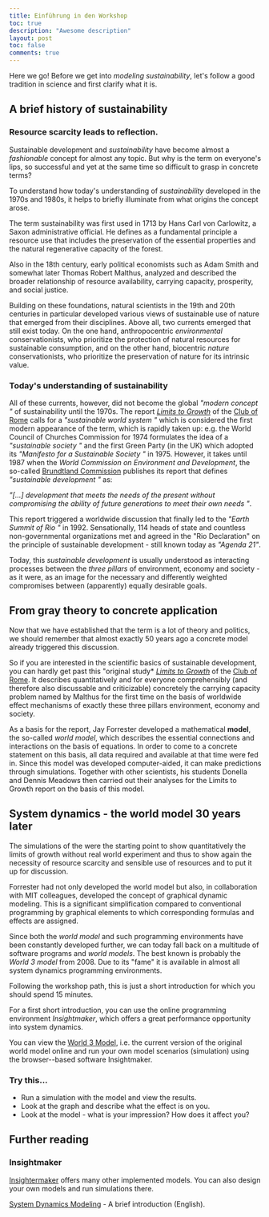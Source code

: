 ```yaml
---
title: Einführung in den Workshop
toc: true
description: "Awesome description"
layout: post
toc: false
comments: true
---
```


Here we go!
Before we get into *modeling sustainability*, let's follow a good tradition in science and first clarify what it is.
<!--more-->
## A brief history of sustainability

### Resource scarcity leads to reflection.
Sustainable development and *sustainability* have become almost a *fashionable* concept for almost any topic. But why is the term on everyone's lips, so successful and yet at the same time so difficult to grasp in concrete terms?

To understand how today's understanding of *sustainability* developed in the 1970s and 1980s, it helps to briefly illuminate from what origins the concept arose. 

The term sustainability was first used in 1713 by Hans Carl von Carlowitz, a Saxon administrative official.  He defines as a fundamental principle a resource use that includes the preservation of the essential properties and the natural regenerative capacity of the forest.

Also in the 18th century, early political economists such as Adam Smith and somewhat later Thomas Robert Malthus, analyzed and described the broader relationship of resource availability, carrying capacity, prosperity, and social justice.

Building on these foundations, natural scientists in the 19th and 20th centuries in particular developed various views of sustainable use of nature that emerged from their disciplines. Above all, two currents emerged that still exist today. On the one hand, anthropocentric *environmental* conservationists, who prioritize the protection of natural resources for sustainable consumption, and on the other hand, biocentric *nature* conservationists, who prioritize the preservation of nature for its intrinsic value.

### Today's understanding of sustainability
All of these currents, however, did not become the global *"modern concept "* of sustainability until the 1970s. The report *[Limits to Growth](https://www.clubofrome.org/publication/the-limits-to-growth/)* of the [Club of Rome](https://de.wikipedia.org/wiki/Club_of_Rome) calls for a *"sustainable world system "* which is considered the first modern appearance of the term, which is rapidly taken up: e.g. the World Council of Churches Commission for 1974 formulates the idea of a *"sustainable society "* and the first Green Party (in the UK) which adopted its *"Manifesto for a Sustainable Society "* in 1975. However, it takes until 1987 when the *World Commission on Environment and Development*, the so-called [Brundtland Commission](https://de.wikipedia.org/wiki/Brundtland-Bericht) publishes its report that defines *"sustainable development "* as:  

 *"[...] development that meets the needs of the present without compromising the ability of future generations to meet their own needs "*.

This report triggered a worldwide discussion that finally led to the *"Earth Summit of Rio "* in 1992. 
Sensationally, 114 heads of state and countless non-governmental organizations met and agreed in the "Rio Declaration" on the principle of sustainable development - still known today as *"Agenda 21"*. 

Today, this *sustainable development* is usually understood as interacting processes between the *three pillars* of environment, economy and society - as it were, as an image for the necessary and differently weighted compromises between (apparently) equally desirable goals. 

## From gray theory to concrete application

Now that we have established that the term is a lot of theory and politics, we should remember that almost exactly 50 years ago a concrete model already triggered this discussion. 

So if you are interested in the scientific basics of sustainable development, you can hardly get past this "original study* *[Limits to Growth](https://www.clubofrome.org/publication/the-limits-to-growth/)* of the [Club of Rome](https://de.wikipedia.org/wiki/Club_of_Rome). It describes quantitatively and for everyone comprehensibly (and therefore also discussable and criticizable) concretely the carrying capacity problem named by Malthus for the first time on the basis of worldwide effect mechanisms of exactly these three pillars environment, economy and society. 

As a basis for the report, Jay Forrester developed a mathematical **model**, the so-called *world model*, which describes the essential connections and interactions on the basis of equations. In order to come to a concrete statement on this basis, all data required and available at that time were fed in. Since this model was developed computer-aided, it can make predictions through simulations. Together with other scientists, his students Donella and Dennis Meadows then carried out their analyses for the Limits to Growth report on the basis of this model. 

## System dynamics - the world model 30 years later
The simulations of the were the starting point to show quantitatively the limits of growth without real world experiment and thus to show again the necessity of resource scarcity and sensible use of resources and to put it up for discussion.  

Forrester had not only developed the world model but also, in collaboration with MIT colleagues, developed the concept of graphical dynamic modeling. This is a significant simplification compared to conventional programming by graphical elements to which corresponding formulas and effects are assigned. 

Since both the *world model* and such programming environments have been constantly developed further, we can today fall back on a multitude of software programs and *world models*. The best known is probably the *World 3 model* from 2008. Due to its "fame" it is available in almost all system dynamics programming environments. 

Following the workshop path, this is just a short introduction for which you should spend 15 minutes.
<!--- {: .notice--success} --->

For a first short introduction, you can use the online programming environment *Insightmaker*, which offers a great performance opportunity into system dynamics.    

You can view the [World 3 Model](https://insightmaker.com/insight/1954/The-World3-Model-Classic-World-Simulation), i.e. the current version of the original world model online and run your own model scenarios (simulation) using the browser--based software Insightmaker.

### Try this...

* Run a simulation with the model and view the results.
* Look at the graph and describe what the effect is on you.
* Look at the model - what is your impression? How does it affect you?

## Further reading

### Insightmaker
[Insightermaker](https://insightmaker.com/) offers many other implemented models. You can also design your own models and run simulations there. 

[System Dynamics Modeling](https://www.youtube.com/watch?v=AnTwZVviXyY&t=627s) - A brief introduction (English). 
